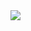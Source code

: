 <a href="https://github.com/mk3dior">
  <img align="center" src="https://github-readme-stats-one-bice.vercel.app/api?username=mk3dior&show_icons=true&include_all_commits=true&role=OWNER,ORGANIZATION_MEMBER,COLLABORATOR&count_private=true&theme=dark" />
</a>
